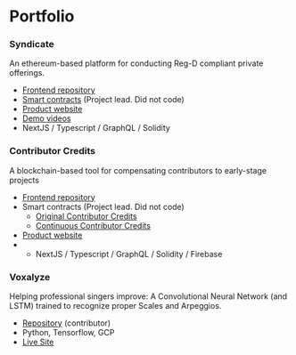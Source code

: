 # Portfolio

### Syndicate

An ethereum-based platform for conducting Reg-D compliant private offerings. 

- [Frontend repository](https://github.com/cooperativ-labs/syndicate)
- [Smart contracts](https://github.com/cooperativ-labs/private-offering-contract) (Project lead. Did not code)
- [Product website](https://cooperativ.io/syndicate)
- [Demo videos](https://www.youtube.com/playlist?list=PLdUGBxGRPWz_n-tWwlKt_o6phKlHsR6CC)
- NextJS / Typescript / GraphQL / Solidity

### Contributor Credits

A blockchain-based tool for compensating contributors to early-stage projects

- [Frontend repository](https://github.com/cooperativ-labs/contributor-credits-frontend)
- Smart contracts (Project lead. Did not code)
    - [Original Contributor Credits](https://github.com/cooperativ-labs/original-contributor-credits)
    - [Continuous Contributor Credits](https://github.com/cooperativ-labs/continuous-contributor-credits)
- [Product website](https://contributorcredits.com/)
- - NextJS / Typescript / GraphQL / Solidity / Firebase

### Voxalyze

Helping professional singers improve: A Convolutional Neural Network (and LSTM) trained to recognize proper Scales and Arpeggios.

- [Repository](https://github.com/ElsaGregoire/vocal_patterns) (contributor)
- Python, Tensorflow, GCP
- [Live Site](https://voxalyze.streamlit.app/)
